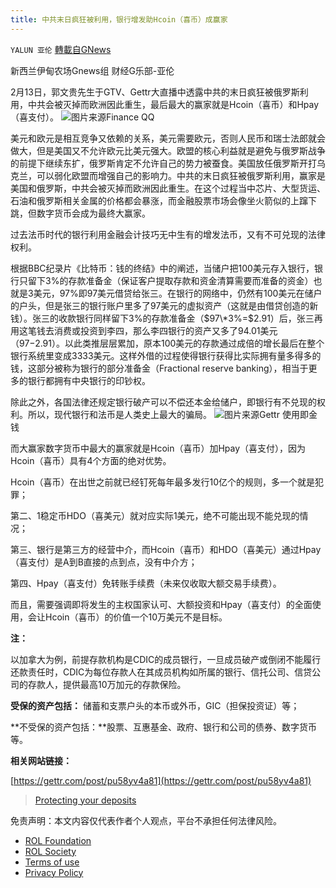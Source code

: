 ```yaml
---
title: 中共末日疯狂被利用，银行增发助Hcoin（喜币）成赢家
---
```

`YALUN 亚伦` [轉載自GNews](https://gnews.org/zh-hans/2002435/)

新西兰伊甸农场Gnews组 财经G乐部-亚伦

2月13日，郭文贵先生于GTV、Gettr大直播中透露中共的末日疯狂被俄罗斯利用，中共会被灭掉而欧洲因此重生，最后最大的赢家就是Hcoin（喜币）和Hpay（喜支付）。
![](https://assets.gnews.org/wp-content/uploads/2022/02/1212.jpg)图片来源Finance QQ


美元和欧元是相互竞争又依赖的关系，美元需要欧元，否则人民币和瑞士法郎就会做大，但是美国又不允许欧元比美元强大。欧盟的核心利益就是避免与俄罗斯战争的前提下继续东扩，俄罗斯肯定不允许自己的势力被蚕食。美国放任俄罗斯开打乌克兰，可以弱化欧盟而增强自己的影响力。中共的末日疯狂被俄罗斯利用，赢家是美国和俄罗斯，中共会被灭掉而欧洲因此重生。在这个过程当中芯片、大型货运、石油和俄罗斯相关金属的价格都会暴涨，而金融股票市场会像坐火箭似的上蹿下跳，但数字货币会成为最终大赢家。

过去法币时代的银行利用金融会计技巧无中生有的增发法币，又有不可兑现的法律权利。

根据BBC纪录片《比特币：钱的终结》中的阐述，当储户把100美元存入银行，银行只留下3%的存款准备金（保证客户提取存款和资金清算需要而准备的资金）也就是3美元，97%即97美元借贷给张三。在银行的网络中，仍然有100美元在储户的户头，但是张三的银行账户里多了97美元的虚拟资产（这就是由借贷创造的新钱）。张三的收款银行同样留下3%的存款准备金（$97\*3%=$2.91）后，张三再用这笔钱去消费或投资到李四，那么李四银行的资产又多了94.01美元（$97-$2.91）。以此类推层层累加，原本100美元的存款通过成倍的增长最后在整个银行系统里变成3333美元。这样外借的过程使得银行获得比实际拥有量多得多的钱，这部分被称为银行的部分准备金（Fractional reserve banking），相当于更多的银行都拥有中央银行的印钞权。

除此之外，各国法律还规定银行破产可以不偿还本金给储户，即银行有不兑现的权利。所以，现代银行和法币是人类史上最大的骗局。
![](https://assets.gnews.org/wp-content/uploads/2022/02/47526bcf73cbc8e6d6e40d04ad64258a.png)图片来源Gettr 使用即金钱


而大赢家数字货币中最大的赢家就是Hcoin（喜币）加Hpay（喜支付），因为Hcoin（喜币）具有4个方面的绝对优势。

Hcoin（喜币）在出世之前就已经钉死每年最多发行10亿个的规则，多一个就是犯罪；

第二、1稳定币HDO（喜美元）就对应实际1美元，绝不可能出现不能兑现的情况；

第三、银行是第三方的经营中介，而Hcoin（喜币）和HDO（喜美元）通过Hpay（喜支付）是A到B直接的点到点，没有中介方；

第四、Hpay（喜支付）免转账手续费（未来仅收取大额交易手续费）。

而且，需要强调即将发生的主权国家认可、大额投资和Hpay（喜支付）的全面使用，会让Hcoin（喜币）的价值一个10万美元不是目标。

**注：**

以加拿大为例，前提存款机构是CDIC的成员银行，一旦成员破产或倒闭不能履行还款责任时，CDIC为每位存款人在其成员机构如所属的银行、信托公司、信贷公司的存款人，提供最高10万加元的存款保险。

**受保的资产包括：** 储蓄和支票户头的本币或外币，GIC（担保投资证）等；

**不受保的资产包括：**股票、互惠基金、政府、银行和公司的债券、数字货币等。

**相关网站链接：**

[https://gettr.com/post/pu58yv4a81](https://gettr.com/post/pu58yv4a81)



> [Protecting your deposits](https://www.cdic.ca/your-coverage/protecting-your-deposit/)



 

免责声明：本文内容仅代表作者个人观点，平台不承担任何法律风险。

- [ROL Foundation](https://rolfoundation.org/)
- [ROL Society](https://rolsociety.org/)
- [Terms of use](https://gnews.org/terms-of-use-3/)
- [Privacy Policy](https://gnews.org/privacy-policy/)
